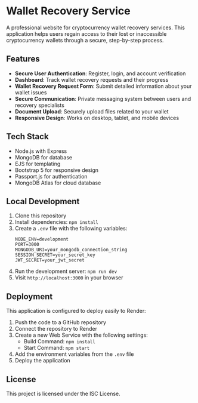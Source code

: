 # Wallet Recovery Service

A professional website for cryptocurrency wallet recovery services. This application helps users regain access to their lost or inaccessible cryptocurrency wallets through a secure, step-by-step process.

## Features

- **Secure User Authentication**: Register, login, and account verification
- **Dashboard**: Track wallet recovery requests and their progress
- **Wallet Recovery Request Form**: Submit detailed information about your wallet issues
- **Secure Communication**: Private messaging system between users and recovery specialists
- **Document Upload**: Securely upload files related to your wallet
- **Responsive Design**: Works on desktop, tablet, and mobile devices

## Tech Stack

- Node.js with Express
- MongoDB for database
- EJS for templating
- Bootstrap 5 for responsive design
- Passport.js for authentication
- MongoDB Atlas for cloud database

## Local Development

1. Clone this repository
2. Install dependencies: `npm install`
3. Create a `.env` file with the following variables:
   ```
   NODE_ENV=development
   PORT=3000
   MONGODB_URI=your_mongodb_connection_string
   SESSION_SECRET=your_secret_key
   JWT_SECRET=your_jwt_secret
   ```
4. Run the development server: `npm run dev`
5. Visit `http://localhost:3000` in your browser

## Deployment

This application is configured to deploy easily to Render:

1. Push the code to a GitHub repository
2. Connect the repository to Render
3. Create a new Web Service with the following settings:
   - Build Command: `npm install`
   - Start Command: `npm start`
4. Add the environment variables from the `.env` file
5. Deploy the application

## License

This project is licensed under the ISC License. 